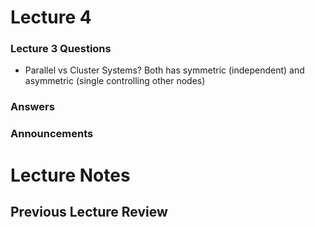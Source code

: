 # Lecture 4
### Lecture 3 Questions
- Parallel vs Cluster Systems? Both has symmetric (independent) and asymmetric (single controlling other nodes)  


### Answers
 

### Announcements



# Lecture Notes
## Previous Lecture Review
